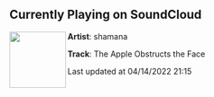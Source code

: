 ## Currently Playing on SoundCloud

[<img align="left" width="100" src="https://i1.sndcdn.com/artworks-9JzdHMb6NGzkazML-oRwNsA-t500x500.jpg">](https://soundcloud.com/shamanabeats/the-apple-obstructs-the-face?in=shamanabeats/sets/tneeid)

**Artist**: shamana 

**Track**: The Apple Obstructs the Face

Last updated at 04/14/2022 21:15
